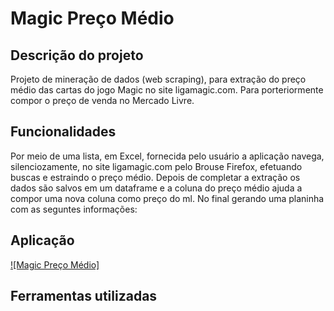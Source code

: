 # Magic Preço Médio
## Descrição do projeto
Projeto de mineração de dados (web scraping), para extração do preço médio das cartas do jogo Magic no site ligamagic.com. Para porteriormente compor o preço de venda no Mercado Livre. 

## Funcionalidades
Por meio de uma lista, em Excel, fornecida pelo usuário a aplicação navega, silenciozamente, no site ligamagic.com pelo Brouse Firefox, efetuando buscas e estraindo o preço médio. Depois de completar a extração os dados são salvos em um dataframe e a coluna do preço médio ajuda a compor uma nova coluna como preço do ml. No final gerando uma planinha com as seguntes informações:  

## Aplicação

[![Magic Preço Médio]](https://youtu.be/peFd9ntvmXQ "Magic Preço Médio")

## Ferramentas utilizadas
